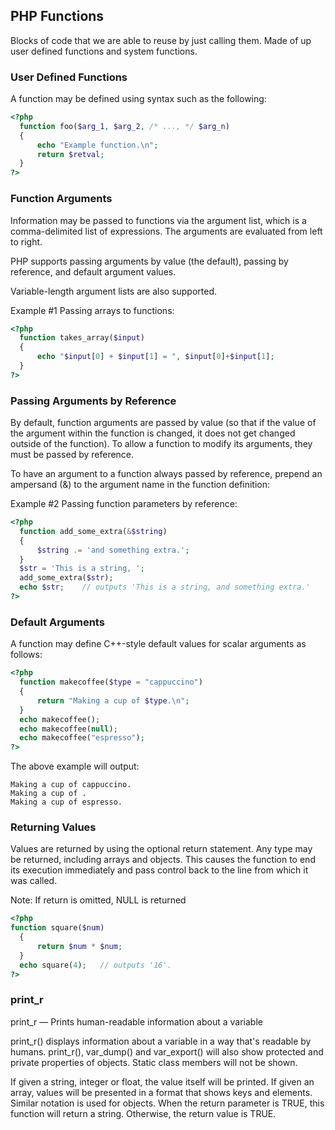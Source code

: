 ## PHP Functions
Blocks of code that we are able to reuse by just calling them. Made of up user defined functions and system functions.

### User Defined Functions
A function may be defined using syntax such as the following: 

```PHP
<?php
  function foo($arg_1, $arg_2, /* ..., */ $arg_n)
  {
      echo "Example function.\n";
      return $retval;
  }
?>
```

### Function Arguments
Information may be passed to functions via the argument list, which is a comma-delimited list of expressions.
The arguments are evaluated from left to right. 

PHP supports passing arguments by value (the default), passing by reference, and default argument values. 

Variable-length argument lists are also supported. 

Example #1 Passing arrays to functions:

```php
<?php
  function takes_array($input)
  {
      echo "$input[0] + $input[1] = ", $input[0]+$input[1];
  }
?>
```

### Passing Arguments by Reference
By default, function arguments are passed by value (so that if the value of the argument within the function is changed, it does not get changed outside of the function). To allow a function to modify its arguments, they must be passed by reference. 

To have an argument to a function always passed by reference, prepend an ampersand (&) to the argument name in the function definition: 

Example #2 Passing function parameters by reference:
```php
<?php
  function add_some_extra(&$string)
  {
      $string .= 'and something extra.';
  }
  $str = 'This is a string, ';
  add_some_extra($str);
  echo $str;    // outputs 'This is a string, and something extra.'
?> 
```

### Default Arguments
A function may define C++-style default values for scalar arguments as follows: 
```php
<?php
  function makecoffee($type = "cappuccino")
  {
      return "Making a cup of $type.\n";
  }
  echo makecoffee();
  echo makecoffee(null);
  echo makecoffee("espresso");
?> 
```
The above example will output:
```
Making a cup of cappuccino.
Making a cup of .
Making a cup of espresso.
```

### Returning Values
Values are returned by using the optional return statement. Any type may be returned, including arrays and objects. This causes the function to end its execution immediately and pass control back to the line from which it was called.

Note: If return is omitted, NULL is returned

```php
<?php
function square($num)
  {
      return $num * $num;
  }
  echo square(4);   // outputs '16'.
?> 
```

### print_r
print_r — Prints human-readable information about a variable 

print_r() displays information about a variable in a way that's readable by humans. 
print_r(), var_dump() and var_export() will also show protected and private properties of objects. Static class members will not be shown. 

If given a string, integer or float, the value itself will be printed. If given an array, values will be presented in a format that shows keys and elements. Similar notation is used for objects. 
When the return parameter is TRUE, this function will return a string. Otherwise, the return value is TRUE. 
